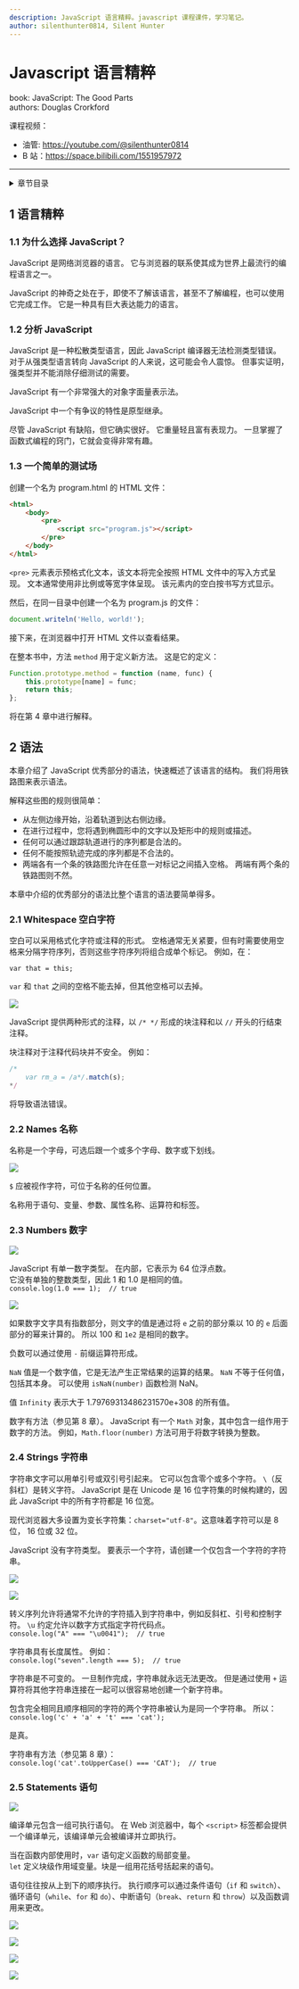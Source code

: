 ```yaml
---
description: JavaScript 语言精粹。javascript 课程课件，学习笔记。  
author: silenthunter0814, Silent Hunter
---
```


# Javascript 语言精粹

book: JavaScript: The Good Parts  
authors: Douglas Crorkford

课程视频：
- 油管: https://youtube.com/@silenthunter0814
- B 站：https://space.bilibili.com/1551957972


---  
<details>
<summary>章节目录</summary>

[[toc]]

</details>

## 1 语言精粹

### 1.1 为什么选择 JavaScript？

JavaScript 是网络浏览器的语言。 它与浏览器的联系使其成为世界上最流行的编程语言之一。

JavaScript 的神奇之处在于，即使不了解该语言，甚至不了解编程，也可以使用它完成工作。 它是一种具有巨大表达能力的语言。

### 1.2 分析 JavaScript

JavaScript 是一种松散类型语言，因此 JavaScript 编译器无法检测类型错误。 对于从强类型语言转向 JavaScript 的人来说，这可能会令人震惊。 但事实证明，强类型并不能消除仔细测试的需要。

JavaScript 有一个非常强大的对象字面量表示法。

JavaScript 中一个有争议的特性是原型继承。

尽管 JavaScript 有缺陷，但它确实很好。 它重量轻且富有表现力。 一旦掌握了函数式编程的窍门，它就会变得非常有趣。

### 1.3 一个简单的测试场

创建一个名为 program.html 的 HTML 文件：

```html
<html>
    <body>
        <pre>
            <script src="program.js"></script>
        </pre>
    </body>
</html>
```

`<pre>` 元素表示预格式化文本，该文本将完全按照 HTML 文件中的写入方式呈现。 文本通常使用非比例或等宽字体呈现。 该元素内的空白按书写方式显示。

然后，在同一目录中创建一个名为 program.js 的文件：

```js
document.writeln('Hello, world!');
```

接下来，在浏览器中打开 HTML 文件以查看结果。 

在整本书中，方法 `method` 用于定义新方法。 这是它的定义：

```js
Function.prototype.method = function (name, func) {
    this.prototype[name] = func;
    return this;
};
```

将在第 4 章中进行解释。

## 2 语法

本章介绍了 JavaScript 优秀部分的语法，快速概述了该语言的结构。 我们将用铁路图来表示语法。

解释这些图的规则很简单：
- 从左侧边缘开始，沿着轨道到达右侧边缘。
- 在进行过程中，您将遇到椭圆形中的文字以及矩形中的规则或描述。
- 任何可以通过跟踪轨道进行的序列都是合法的。
- 任何不能按照轨迹完成的序列都是不合法的。
- 两端各有一个条的铁路图允许在任意一对标记之间插入空格。 两端有两个条的铁路图则不然。

本章中介绍的优秀部分的语法比整个语言的语法要简单得多。

### 2.1 Whitespace 空白字符

空白可以采用格式化字符或注释的形式。 空格通常无关紧要，但有时需要使用空格来分隔字符序列，否则这些字符序列将组合成单个标记。 例如，在：

`var that = this;`

`var` 和 `that` 之间的空格不能去掉，但其他空格可以去掉。

![](https://silenthunter0814.github.io/pub/web03/2.1.png)

JavaScript 提供两种形式的注释，以 `/* */` 形成的块注释和以 `//` 开头的行结束注释。

块注释对于注释代码块并不安全。 例如：

```js
/*
    var rm_a = /a*/.match(s);
*/
```

将导致语法错误。

### 2.2 Names 名称

名称是一个字母，可选后跟一个或多个字母、数字或下划线。

![](https://silenthunter0814.github.io/pub/web03/2.2.png)

`$` 应被视作字符，可位于名称的任何位置。

名称用于语句、变量、参数、属性名称、运算符和标签。

### 2.3 Numbers 数字

![](https://silenthunter0814.github.io/pub/web03/2.3.png)

JavaScript 有单一数字类型。 在内部，它表示为 64 位浮点数。  
它没有单独的整数类型，因此 1 和 1.0 是相同的值。  
`console.log(1.0 === 1);  // true`

![](https://silenthunter0814.github.io/pub/web03/2.4.png)

如果数字文字具有指数部分，则文字的值是通过将 `e` 之前的部分乘以 10 的 `e` 后面部分的幂来计算的。 所以 100 和 `1e2` 是相同的数字。

负数可以通过使用 `-` 前缀运算符形成。

`NaN` 值是一个数字值，它是无法产生正常结果的运算的结果。 `NaN` 不等于任何值，包括其本身。 可以使用 `isNaN(number)` 函数检测 NaN。

值 `Infinity` 表示大于 1.79769313486231570e+308 的所有值。

数字有方法（参见第 8 章）。 JavaScript 有一个 `Math` 对象，其中包含一组作用于数字的方法。 例如，`Math.floor(number)` 方法可用于将数字转换为整数。

### 2.4 Strings 字符串

字符串文字可以用单引号或双引号引起来。 它可以包含零个或多个字符。 `\`（反斜杠）是转义字符。 JavaScript 是在 Unicode 是 16 位字符集的时候构建的，因此 JavaScript 中的所有字符都是 16 位宽。

现代浏览器大多设置为变长字符集：`charset="utf-8"`。这意味着字符可以是 8 位， 16 位或 32 位。

JavaScript 没有字符类型。 要表示一个字符，请创建一个仅包含一个字符的字符串。

![](https://silenthunter0814.github.io/pub/web03/2.5.png)

![](https://silenthunter0814.github.io/pub/web03/2.6.png)

转义序列允许将通常不允许的字符插入到字符串中，例如反斜杠、引号和控制字符。 `\u` 约定允许以数字方式指定字符代码点。  
`console.log("A" === "\u0041");  // true`

字符串具有长度属性。 例如：  
`console.log("seven".length === 5);  // true`

字符串是不可变的。 一旦制作完成，字符串就永远无法更改。 但是通过使用 `+` 运算符将其他字符串连接在一起可以很容易地创建一个新字符串。

包含完全相同且顺序相同的字符的两个字符串被认为是同一个字符串。 所以：  
`console.log('c' + 'a' + 't' === 'cat');`

是真。

字符串有方法（参见第 8 章）：  
`console.log('cat'.toUpperCase() === 'CAT');  // true`

### 2.5 Statements 语句

![](https://silenthunter0814.github.io/pub/web03/2.7.png)

编译单元包含一组可执行语句。 在 Web 浏览器中，每个 `<script>` 标签都会提供一个编译单元，该编译单元会被编译并立即执行。 

当在函数内部使用时，`var` 语句定义函数的局部变量。  
`let` 定义块级作用域变量。块是一组用花括号括起来的语句。

语句往往按从上到下的顺序执行。 执行顺序可以通过条件语句（`if` 和 `switch`）、循环语句（`while`、`for` 和 `do`）、中断语句（`break`、`return` 和 `throw`）以及函数调用来更改。

![](https://silenthunter0814.github.io/pub/web03/2.8.png)

![](https://silenthunter0814.github.io/pub/web03/2.9.png)

![](https://silenthunter0814.github.io/pub/web03/2.10.png)

![](https://silenthunter0814.github.io/pub/web03/2.11.png)

